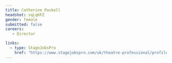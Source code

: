 ```yaml
---
title: Catherine Paskell
headshot: sqLqKFZ
gender: female
submitted: false
careers:
   - Director

links:
  - type: StageJobsPro
    href: "https://www.stagejobspro.com/uk/theatre-professional/profile/catherine-paskell"
---
```

